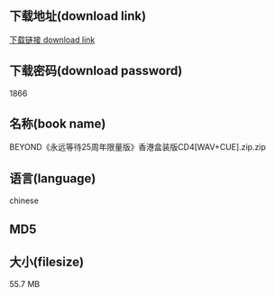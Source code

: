 ## 下载地址(download link)
[下载链接 download link](https://voluble-croquembouche-d321dc.netlify.app/?s=BEYOND%E3%80%8A%E6%B0%B8%E8%BF%9C%E7%AD%89%E5%BE%8525%E5%91%A8%E5%B9%B4%E9%99%90%E9%87%8F%E7%89%88%E3%80%8B%E9%A6%99%E6%B8%AF%E7%9B%92%E8%A3%85%E7%89%88CD4%5BWAV%2BCUE%5D.zip)

## 下载密码(download password)
1866

## 名称(book name)
BEYOND《永远等待25周年限量版》香港盒装版CD4[WAV+CUE].zip.zip

## 语言(language)
chinese

## MD5


## 大小(filesize)
55.7 MB

